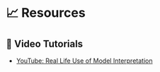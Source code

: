 # 📈 Resources

## 🎥 Video Tutorials
- [YouTube: Real Life Use of Model Interpretation](https://www.youtube.com/watch?v=Dk36u4NGeSU)
